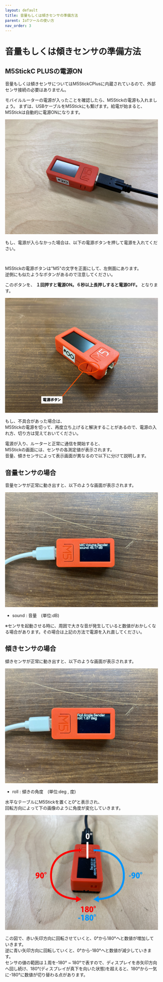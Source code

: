 ```yaml
---
layout: default
title: 音量もしくは傾きセンサの準備方法
parent: IoTツールの使い方
nav_order: 3
---
```


# 音量もしくは傾きセンサの準備方法

## M5StickC PLUSの電源ON
音量もしくは傾きセンサについてはM5StickCPlusに内蔵されているので、外部センサ接続の必要はありません。

モバイルルーターの電源が入ったことを確認したら、M5Stickの電源も入れましょう。
まずは、USBケーブルをM5Stickにも繋げます。給電が始まると、M5Stickは自動的に電源ONになります。

<img src="../images/tools_019_onlyM5stick.jpg" alt="hi" class="inline"/>

もし、電源が入らなかった場合は、以下の電源ボタンを押して電源を入れてください。

<br>

M5Stickの電源ボタンは"M5"の文字を正面にして、左側面にあります。<br>逆側にも似たようなボタンがあるので注意してください。

このボタンを、 **１回押すと電源ON。６秒以上長押しすると電源OFF。** となります。

<img src="../images/tools_008_stickC.jpg" alt="hi" class="inline"/>

もし、不具合があった場合は、<br>M5Stickの電源を切って、再度立ち上げると解決することがあるので、電源の入れ方、切り方は覚えておいてください。


電源が入り、ルーターと正常に通信を開始すると、<br>M5Stickの画面には、センサの各測定値が表示されます。<br>
音量、傾きセンサによって表示画面が異なるので以下に分けて説明します。

## 音量センサの場合

音量センサが正常に動き出すと、以下のような画面が表示されます。

<img src="../images/tools_017_micStatus.jpg" alt="hi" class="inline"/>

- sound : 音量　(単位:dB)

※センサを起動させる時に、周囲で大きな音が発生していると数値がおかしくなる場合があります。その場合は上記の方法で電源を入れ直してください。

## 傾きセンサの場合

傾きセンサが正常に動き出すと、以下のような画面が表示されます。

<img src="../images/tools_018_angleStatus.jpg" alt="hi" class="inline"/>

- roll : 傾きの角度　(単位:deg , 度)

水平なテーブルにM5Stickを置くと0°と表示され、<br>回転方向によって下の画像のように角度が変化していきます。

<img src="../images/tools_015_rotateAngle.jpg" alt="hi" class="inline"/>

この図で、赤い矢印方向に回転させていくと、0°から180°へと数値が増加していきます。<br>逆に青い矢印方向に回転していくと、0°から-180°へと数値が減少していきます。<br>センサの値の範囲は１周を-180° ~ 180°で表すので、ディスプレイを赤矢印方向へ回し続け、180°(ディスプレイが真下を向いた状態)を超えると、180°から一気に-180°に数値が切り替わる点があります。
